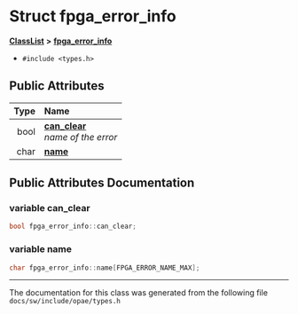 
# Struct fpga\_error\_info



[**ClassList**](annotated.md) **>** [**fpga\_error\_info**](structfpga__error__info.md)





* `#include <types.h>`













## Public Attributes

| Type | Name |
| ---: | :--- |
|  bool | [**can\_clear**](#variable-can_clear)  <br>_name of the error_  |
|  char | [**name**](#variable-name)  <br> |










## Public Attributes Documentation


### variable can\_clear 

```C++
bool fpga_error_info::can_clear;
```




### variable name 

```C++
char fpga_error_info::name[FPGA_ERROR_NAME_MAX];
```




------------------------------
The documentation for this class was generated from the following file `docs/sw/include/opae/types.h`